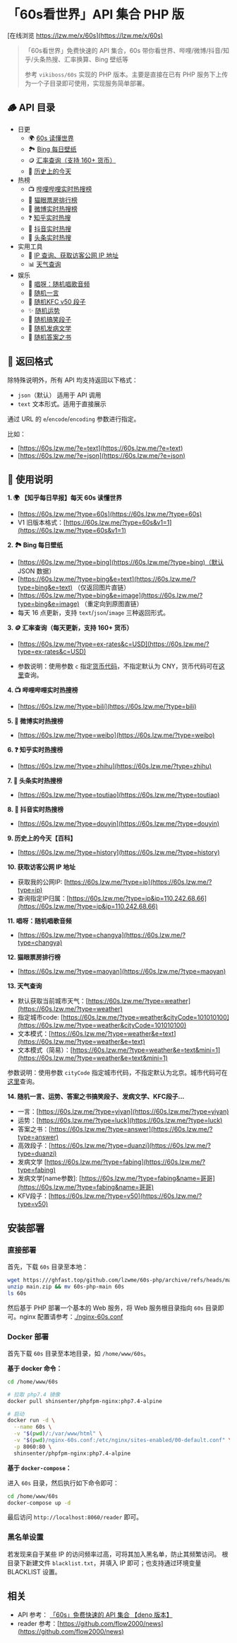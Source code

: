 # 「60s看世界」API 集合 PHP 版

[在线浏览 https://lzw.me/x/60s](https://lzw.me/x/60s)

> 「60s看世界」免费快速的 API 集合，60s 带你看世界、哔哩/微博/抖音/知乎/头条热搜、汇率换算、Bing 壁纸等
>
> 参考 `vikiboss/60s` 实现的 PHP 版本。主要是直接在已有 PHP 服务下上传为一个子目录即可使用，实现服务简单部署。

## 🪵 API 目录

- 日更
  - 🌍 [60s 读懂世界](https://60s.lzw.me/?&e=text&type=60s)
  - 🏞️ [Bing 每日壁纸](https://60s.lzw.me/?e=text&type=bing)
  - 🪙 [汇率查询（支持 160+ 货币）](https://60s.lzw.me/?e=text&type=ex-rates)
  - 📰 [历史上的今天](https://60s.lzw.me/?e=text&type=history)
- 热榜
  - 📺 [哔哩哔哩实时热搜榜](https://60s.lzw.me/?e=text&type=bili)
  - 👀 [猫眼票房排行榜](https://60s.lzw.me/?e=text&type=maoyan)
  - 🦊 [微博实时热搜榜](https://60s.lzw.me/?e=text&type=weibo)
  - ❓ [知乎实时热搜](https://60s.lzw.me/?e=text&type=zhihu)
  - 🎵 [抖音实时热搜](https://60s.lzw.me/?e=text&type=douyin)
  - 📰 [头条实时热搜](https://60s.lzw.me/?e=text&type=toutiao)
- 实用工具
  - 📡 [IP 查询、获取访客公网 IP 地址](https://60s.lzw.me/?e=text&type=ip)
  - 📊 [天气查询](https://60s.lzw.me/?e=text&type=weather&cityCode=101010100)
- 娱乐
  - 🎤 [唱呀：随机唱歌音频](https://60s.lzw.me/?e=text&type=changya)
  - 💬 [随机一言](https://60s.lzw.me/?e=text&type=yiyan)
  - 💬 [随机KFC v50 段子](https://60s.lzw.me/?e=text&type=v50)
  - ✨ [随机运势](https://60s.lzw.me/?e=text&type=luck)
  - 🤣 [随机搞笑段子](https://60s.lzw.me/?e=text&type=duanzi)
  - 🤭 [随机发病文学](https://60s.lzw.me/?e=text&type=fabing)
  - 📖 [随机答案之书](https://60s.lzw.me/?e=text&type=answer)

## 🎨 返回格式

除特殊说明外，所有 API 均支持返回以下格式：

- `json`（默认） 适用于 API 调用
- `text` 文本形式。适用于直接展示

通过 URL 的 `e`/`encode`/`encoding` 参数进行指定。

比如：

- [https://60s.lzw.me/?e=text](https://60s.lzw.me/?e=text)
- [https://60s.lzw.me/?e=json](https://60s.lzw.me/?e=json)

## 🧭 使用说明

**1. 🌍 【知乎每日早报】每天 60s 读懂世界**

- [https://60s.lzw.me/?type=60s](https://60s.lzw.me/?type=60s)
- V1 旧版本格式：[https://60s.lzw.me/?type=60s&v1=1](https://60s.lzw.me/?type=60s&v1=1)

**2. 🏞️ Bing 每日壁纸**

- [https://60s.lzw.me/?type=bing](https://60s.lzw.me/?type=bing)（默认 JSON 数据）
- [https://60s.lzw.me/?type=bing&e=text](https://60s.lzw.me/?type=bing&e=text) （仅返回图片直链）
- [https://60s.lzw.me/?type=bing&e=image](https://60s.lzw.me/?type=bing&e=image) （重定向到原图直链）
- 每天 16 点更新，支持 `text`/`json`/`image` 三种返回形式。

**3. 🪙 汇率查询（每天更新，支持 160+ 货币）**

- [https://60s.lzw.me/?type=ex-rates&c=USD](https://60s.lzw.me/?type=ex-rates&c=USD)

- 参数说明：使用参数 `c` 指定[货币代码](https://coinyep.com/zh/currencies)，不指定默认为 CNY，货币代码可在[这里](https://coinyep.com/zh/currencies)查询。

**4. 📺 哔哩哔哩实时热搜榜**

- [https://60s.lzw.me/?type=bili](https://60s.lzw.me/?type=bili)

**5. 🦊 微博实时热搜榜**

- [https://60s.lzw.me/?type=weibo](https://60s.lzw.me/?type=weibo)

**6. ❓ 知乎实时热搜榜**

- [https://60s.lzw.me/?type=zhihu](https://60s.lzw.me/?type=zhihu)

**7. 📰 头条实时热搜榜**

- [https://60s.lzw.me/?type=toutiao](https://60s.lzw.me/?type=toutiao)

**8. 🎵 抖音实时热搜榜**

- [https://60s.lzw.me/?type=douyin](https://60s.lzw.me/?type=douyin)

**9. 历史上的今天【百科】**

- [https://60s.lzw.me/?type=history](https://60s.lzw.me/?type=history)

**10. 获取访客公网 IP 地址**

- 获取我的公网IP: [https://60s.lzw.me/?type=ip](https://60s.lzw.me/?type=ip)
- 查询指定IP归属：[https://60s.lzw.me/?type=ip&ip=110.242.68.66](https://60s.lzw.me/?type=ip&ip=110.242.68.66)

**11. 唱呀：随机唱歌音频**

- [https://60s.lzw.me/?type=changya](https://60s.lzw.me/?type=changya)

**12. 猫眼票房排行榜**

- [https://60s.lzw.me/?type=maoyan](https://60s.lzw.me/?type=maoyan)

**13. 天气查询**

- 默认获取当前城市天气：[https://60s.lzw.me/?type=weather](https://60s.lzw.me/?type=weather)
- 指定城市code: [https://60s.lzw.me/?type=weather&cityCode=101010100](https://60s.lzw.me/?type=weather&cityCode=101010100)
- 文本模式：[https://60s.lzw.me/?type=weather&e=text](https://60s.lzw.me/?type=weather&e=text)
- 文本模式（简易）：[https://60s.lzw.me/?type=weather&e=text&mini=1](https://60s.lzw.me/?type=weather&e=text&mini=1)

参数说明：使用参数 `cityCode` 指定城市代码，不指定默认为北京。城市代码可在[这里](https://github.com/lzwme/60s-php/blob/main/weather/cityCode.json)查询。

**14. 随机一言、运势、答案之书搞笑段子、发病文学、KFC段子...**

- 一言：[https://60s.lzw.me/?type=yiyan](https://60s.lzw.me/?type=yiyan)
- 运势：[https://60s.lzw.me/?type=luck](https://60s.lzw.me/?type=luck)
- 答案之书：[https://60s.lzw.me/?type=answer](https://60s.lzw.me/?type=answer)
- 高效段子：[https://60s.lzw.me/?type=duanzi](https://60s.lzw.me/?type=duanzi)
- 发病文学 [https://60s.lzw.me/?type=fabing](https://60s.lzw.me/?type=fabing)
- 发病文学[name参数]: [https://60s.lzw.me/?type=fabing&name=哥哥](https://60s.lzw.me/?type=fabing&name=哥哥)
- KFV段子：[https://60s.lzw.me/?type=v50](https://60s.lzw.me/?type=v50)

## 安装部署

### 直接部署

首先，下载 `60s` 目录至本地：

```bash
wget https:///ghfast.top/github.com/lzwme/60s-php/archive/refs/heads/main.zip
unzip main.zip && mv 60s-php-main 60s
ls 60s
```

然后基于 PHP 部署一个基本的 Web 服务，将 Web 服务根目录指向 `60s` 目录即可。nginx 配置请参考：[./nginx-60s.conf](nginx-60s.conf)

### Docker 部署

首先下载 `60s` 目录至本地目录，如 `/home/www/60s`。

**基于 docker 命令：**

```bash
cd /home/www/60s

# 拉取 php7.4 镜像
docker pull shinsenter/phpfpm-nginx:php7.4-alpine

# 启动
docker run -d \
  --name 60s \
  -v "$(pwd)/:/var/www/html" \
  -v "$(pwd)/nginx-60s.conf:/etc/nginx/sites-enabled/00-default.conf" \
  -p 8060:80 \
  shinsenter/phpfpm-nginx:php7.4-alpine
```

**基于 `docker-compose`：**

进入 `60s` 目录，然后执行如下命令即可：

```bash
cd /home/www/60s
docker-compose up -d
```

最后访问 `http://localhost:8060/reader` 即可。

### 黑名单设置

若发现来自于某些 IP 的访问频率过高，可将其加入黑名单，防止其频繁访问。
根目录下新建文件 `blacklist.txt`，并填入 IP 即可；也支持通过环境变量 BLACKLIST 设置。

## 相关

- API 参考： [「60s」免费快速的 API 集合 【deno 版本】](https://github.com/vikiboss/60s)
- reader 参考：[https://github.com/flow2000/news](https://github.com/flow2000/news)
